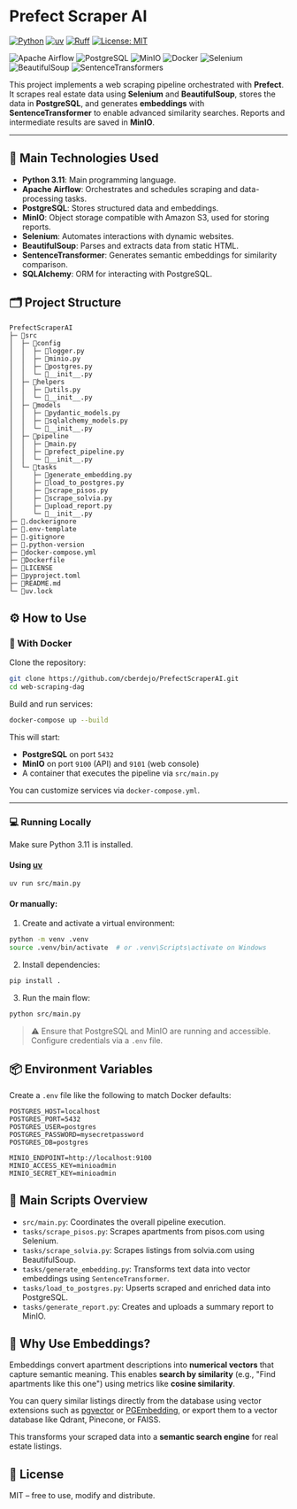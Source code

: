 # Prefect Scraper AI 

[![Python](https://img.shields.io/badge/python-3.11-blue.svg)](https://www.python.org/)
[![uv](https://img.shields.io/endpoint?url=https://raw.githubusercontent.com/astral-sh/uv/main/assets/badge/v0.json)](https://github.com/astral-sh/uv)
[![Ruff](https://img.shields.io/endpoint?url=https://raw.githubusercontent.com/astral-sh/ruff/main/assets/badge/v2.json)](https://github.com/astral-sh/ruff)
[![License: MIT](https://img.shields.io/badge/License-MIT-green.svg)](LICENSE)

![Apache Airflow](https://img.shields.io/badge/Apache%20Airflow-017CEE?style=for-the-badge&logo=Apache%20Airflow&logoColor=white)
![PostgreSQL](https://img.shields.io/badge/PostgreSQL-316192?style=for-the-badge&logo=postgresql&logoColor=white)
![MinIO](https://img.shields.io/badge/MinIO-FF4F00?style=for-the-badge&logo=MinIO&logoColor=white)
![Docker](https://img.shields.io/badge/Docker-2496ED?style=for-the-badge&logo=docker&logoColor=white)
![Selenium](https://img.shields.io/badge/Selenium-43B02A?style=for-the-badge&logo=selenium&logoColor=white)
![BeautifulSoup](https://img.shields.io/badge/BeautifulSoup-4B0082?style=for-the-badge)
![SentenceTransformers](https://img.shields.io/badge/SentenceTransformer-FFCC00?style=for-the-badge)




This project implements a web scraping pipeline orchestrated with **Prefect**. It scrapes real estate data using **Selenium** and **BeautifulSoup**, stores the data in **PostgreSQL**, and generates **embeddings** with **SentenceTransformer** to enable advanced similarity searches. Reports and intermediate results are saved in **MinIO**.

---

## 🚀 Main Technologies Used

- **Python 3.11**: Main programming language.
- **Apache Airflow**: Orchestrates and schedules scraping and data-processing tasks.
- **PostgreSQL**: Stores structured data and embeddings.
- **MinIO**: Object storage compatible with Amazon S3, used for storing reports.
- **Selenium**: Automates interactions with dynamic websites.
- **BeautifulSoup**: Parses and extracts data from static HTML.
- **SentenceTransformer**: Generates semantic embeddings for similarity comparison.
- **SQLAlchemy**: ORM for interacting with PostgreSQL.



## 🗂️ Project Structure

```
PrefectScraperAI
├─ 📁src
│  ├─ 📁config
│  │  ├─ 📄logger.py
│  │  ├─ 📄minio.py
│  │  ├─ 📄postgres.py
│  │  └─ 📄__init__.py
│  ├─ 📁helpers
│  │  ├─ 📄utils.py
│  │  └─ 📄__init__.py
│  ├─ 📁models
│  │  ├─ 📄pydantic_models.py
│  │  ├─ 📄sqlalchemy_models.py
│  │  └─ 📄__init__.py
│  ├─ 📁pipeline
│  │  ├─ 📄main.py
│  │  ├─ 📄prefect_pipeline.py
│  │  └─ 📄__init__.py
│  └─ 📁tasks
│     ├─ 📄generate_embedding.py
│     ├─ 📄load_to_postgres.py
│     ├─ 📄scrape_pisos.py
│     ├─ 📄scrape_solvia.py
│     ├─ 📄upload_report.py
│     └─ 📄__init__.py
├─ 📄.dockerignore
├─ 📄.env-template
├─ 📄.gitignore
├─ 📄.python-version
├─ 📄docker-compose.yml
├─ 📄Dockerfile
├─ 📄LICENSE
├─ 📄pyproject.toml
├─ 📄README.md
└─ 📄uv.lock
```
## ⚙️ How to Use

### 🔁 With Docker

Clone the repository:

```bash
git clone https://github.com/cberdejo/PrefectScraperAI.git
cd web-scraping-dag
```

Build and run services:

```bash
docker-compose up --build
```

This will start:
- **PostgreSQL** on port `5432`
- **MinIO** on port `9100` (API) and `9101` (web console)
- A container that executes the pipeline via `src/main.py`

You can customize services via `docker-compose.yml`.

---

### 💻 Running Locally

Make sure Python 3.11 is installed.

#### Using [uv](https://github.com/astral-sh/uv)

```bash
uv run src/main.py
```

#### Or manually:

1. Create and activate a virtual environment:

```bash
python -m venv .venv
source .venv/bin/activate  # or .venv\Scripts\activate on Windows
```

2. Install dependencies:

```bash
pip install .
```

3. Run the main flow:

```bash
python src/main.py
```

> ⚠️ Ensure that PostgreSQL and MinIO are running and accessible. Configure credentials via a `.env` file.



## 📦 Environment Variables

Create a `.env` file like the following to match Docker defaults:

```env
POSTGRES_HOST=localhost
POSTGRES_PORT=5432
POSTGRES_USER=postgres
POSTGRES_PASSWORD=mysecretpassword
POSTGRES_DB=postgres

MINIO_ENDPOINT=http://localhost:9100
MINIO_ACCESS_KEY=minioadmin
MINIO_SECRET_KEY=minioadmin
```



## 🧪 Main Scripts Overview

- `src/main.py`: Coordinates the overall pipeline execution.
- `tasks/scrape_pisos.py`: Scrapes apartments from pisos.com using Selenium.
- `tasks/scrape_solvia.py`: Scrapes listings from solvia.com using BeautifulSoup.
- `tasks/generate_embedding.py`: Transforms text data into vector embeddings using `SentenceTransformer`.
- `tasks/load_to_postgres.py`: Upserts scraped and enriched data into PostgreSQL.
- `tasks/generate_report.py`: Creates and uploads a summary report to MinIO.


## 🧠 Why Use Embeddings?

Embeddings convert apartment descriptions into **numerical vectors** that capture semantic meaning. This enables **search by similarity** (e.g., "Find apartments like this one") using metrics like **cosine similarity**.

You can query similar listings directly from the database using vector extensions such as [pgvector](https://github.com/pgvector/pgvector) or [PGEmbedding](https://python.langchain.com/docs/integrations/vectorstores/pgembedding/), or export them to a vector database like Qdrant, Pinecone, or FAISS.

This transforms your scraped data into a **semantic search engine** for real estate listings.



## 📄 License

MIT – free to use, modify and distribute.



